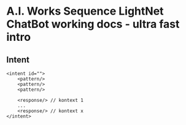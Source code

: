 # A.I. Works Sequence LightNet ChatBot working docs - ultra fast intro


## Intent

```
<intent id="">
    <pattern/>
    <pattern/>
    <pattern/>

    <response/> // kontext 1
    ...
    <response/> // kontext x
</intent>

```